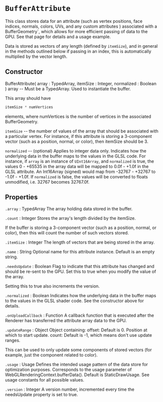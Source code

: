 # `BufferAttribute`

This class stores data for an attribute (such as vertex positions, face indices, normals, colors, UVs, and any custom attributes ) associated with a BufferGeometry`, which allows for more efficient passing of data to the GPU. See that page for details and a usage example.

Data is stored as vectors of any length (defined by `itemSize`), and in general in the methods outlined below if passing in an index, this is automatically multiplied by the vector length.

## Constructor

BufferAttribute( array : TypedArray, itemSize : Integer, normalized : Boolean )
array -- Must be a TypedArray. Used to instantiate the buffer.

This array should have

```js
itemSize * numVertices
```

elements, where numVertices is the number of vertices in the associated BufferGeometry.

`itemSize` -- the number of values of the array that should be associated with a particular vertex. For instance, if this attribute is storing a 3-component vector (such as a position, normal, or color), then itemSize should be 3.

`normalized` -- (optional) Applies to integer data only. Indicates how the underlying data in the buffer maps to the values in the GLSL code. For instance, if `array` is an instance of `UInt16Array`, and `normalized` is true, the values 0 - +65535 in the array data will be mapped to 0.0f - +1.0f in the GLSL attribute. An Int16Array (signed) would map from -32767 - +32767 to -1.0f - +1.0f. If `normalized` is false, the values will be converted to floats unmodified, i.e. 32767 becomes 32767.0f.

## Properties

`.array` : TypedArray
The array holding data stored in the buffer.

`.count` : Integer
Stores the array's length divided by the itemSize.

If the buffer is storing a 3-component vector (such as a position, normal, or color), then this will count the number of such vectors stored.

`.itemSize` : Integer
The length of vectors that are being stored in the array.

`.name` : String
Optional name for this attribute instance. Default is an empty string.

`.needsUpdate` : Boolean
Flag to indicate that this attribute has changed and should be re-sent to the GPU. Set this to true when you modify the value of the array.

Setting this to true also increments the version.

`.normalized` : Boolean
Indicates how the underlying data in the buffer maps to the values in the GLSL shader code. See the constructor above for details.

`.onUploadCallback` : Function
A callback function that is executed after the Renderer has transferred the attribute array data to the GPU.

`.updateRange` : Object
Object containing:
offset: Default is 0. Position at which to start update.
count: Default is -1, which means don't use update ranges.

This can be used to only update some components of stored vectors (for example, just the component related to color).

`.usage` : Usage
Defines the intended usage pattern of the data store for optimization purposes. Corresponds to the usage parameter of WebGLRenderingContext.bufferData(). Default is StaticDrawUsage. See usage constants for all possible values.

`.version` : Integer
A version number, incremented every time the needsUpdate property is set to true.